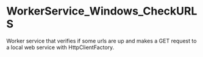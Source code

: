 # WorkerService_Windows_CheckURLS

Worker service that verifies if some urls are up and makes a GET request to a local web service with HttpClientFactory.
